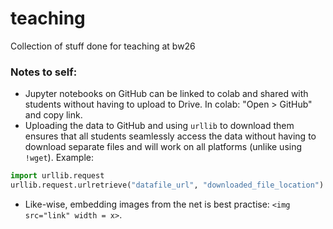# teaching
Collection of stuff done for teaching at bw26



### Notes to self:
- Jupyter notebooks on GitHub can be linked to colab and shared with students without having to upload to Drive. In colab: "Open > GitHub" and copy link.
- Uploading the data to GitHub and using `urllib` to download them ensures that all students seamlessly access the data without having to download separate files and will work on all platforms (unlike using `!wget`). Example:

```python
import urllib.request
urllib.request.urlretrieve("datafile_url", "downloaded_file_location")
```

- Like-wise, embedding images from the net is best practise: `<img src="link" width = x>`.
